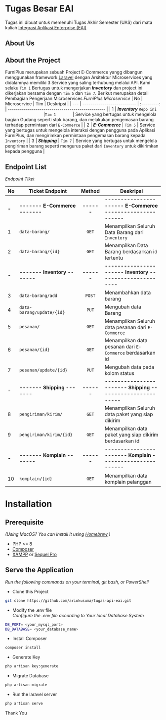 

# Tugas Besar EAI

Tugas ini dibuat untuk memenuhi Tugas Akhir  Semester (UAS) dari mata kuliah [Integrasi Aplikasi Enterprise (EAI)](https://lms.telkomuniversity.ac.id/course/view.php?id=32905)


## About Us

## About the Project
FurniPlus merupakan sebuah Project E-Commerce yangg dibangun menggunakan framework [Laravel](https://laravel.com/) dengan Arsitektur Microservices yang didalamnya memiliki 3 Service yang saling terhubung melalui API.  Kami selaku `Tim 1` Bertugas untuk mengerjakan ***Inventory*** dan project ini dikerjakan bersama dengan `Tim 5` dan `Tim 7`. Berikut merupakan detail Pembagian Pengerjaan Microservices
*FurniPlus Microservice*
| No  |      Microservice           |    Tim    | Deskripsi                                        |
| --- | --------------------------- | :---------: | ------------------------------------------------- |
| 1   | ***Inventory*** `Repo ini` <img width=120/> |`Tim 1`  <img width=50/>| Service yang bertugas untuk mengelola bagian Gudang seperti stok barang, dan melakukan pengemasan barang terhadap permintaan dari `E-Commerce`           |
| 2   | ***E-Commerce***            |  `Tim 5`  | Service yang bertugas untuk mengelola interaksi dengan pengguna pada Aplikasi FurniPlus, dan mengirimkan permintaan pengemasan barang kepada `Inventory` |
| 3   | ***Shipping***              |  `Tim 7`  | Service yang bertugas untuk mengelola pengiriman barang seperti mengurus paket dari `Inventory` untuk  dikirimkan kepada pengguna                        |


## Endpoint List

*Endpoint Tiket*

| No  | Ticket Endpoint             | Method | Deskripsi                                                     |
| --- | --------------------------- | :------: | ----------------------------------------------------------- |
|**-**|**------- E-Commerce -------**|**------**| **---------------------- E-Commerce ----------------------**| 
| 1   | `data-barang/`               |  `GET`   | Menampilkan Seluruh Data Barang dari `Inventory`            |   <!-- buat E-Commerce(data barang) -->
| 2   | `data-barang/{id}`           |  `GET`   | Menampilkan Data Barang berdasarkan id tertentu             |   <!-- buat E-Commerce (data barang)-->
|**-**|**------- Inventory -------** |**------**| **---------------------- Inventory ----------------------** | 
| 3   | `data-barang/add`           |  `POST`  | Menambahkan data barang                                     |   <!-- buat Inventory -->
| 4   | `data-barang/update/{id}`   |  `PUT`   | Mengubah data Barang                                        |   <!-- buat Inventory -->
| 5   | `pesanan/`                  |  `GET`   | Menampilkan Seluruh data pesanan dari `E-Commerce`          |   <!-- buat Inventory -->
| 6   | `pesanan/{id}`              |  `GET`   | Menampilkan data pesanan dari `E-Commerce` berdasarkan id   |   <!-- buat Inventory -->
| 7   | `pesanan/update/{id}`       |  `PUT`   | Mengubah data pada kolom status                             |   <!-- buat Inventory -->
|**-**|**------- Shipping -------**|**------**| **----------------------- Shipping -----------------------**| 
| 8   | `pengiriman/kirim/`         |  `GET`   | Menampilkan Seluruh data paket yang siap dikirim            |   <!-- buat Shipping (data_pengiriman) -->
| 9   | `pengiriman/kirim/{id}`     |  `GET`   | Menampilkan data paket yang siap dikirim berdasarkan id     |   <!-- buat Shipping (data_pengiriman) -->
|**-**|**------- Komplain -------**|**------**| **----------------------- Komplain -----------------------**| 
| 10  | `komplain/{id}`             |  `GET`   | Menampilkan data komplain pelanggan                         |   <!-- buat Komplain (data_komplain) -->





# Installation
## Prerequisite
*(Using MacOS? You can install it using [Homebrew](https://brew.sh/) )*
- PHP >= 8
- [Composer](https://getcomposer.org/) 
- [XAMPP](https://www.apachefriends.org/download.html) or [Sequel Pro](http://sequelpro.com/)


## Serve the Application
*Run the following commands on your terminal, git bash, or PowerShell*

- Clone this Project
```bash
git clone https://github.com/ariokusuma/tugas-api-eai.git
```

- Modify the .env file <br>
*Configure the .env file according to Your local Database System*
```bash
DB_PORT= <your_mysql_port>
DB_DATABASE= <your_database_name>
```

- Install Composer
```bash
composer install
```

- Generate Key
```bash
php artisan key:generate
```

- Migrate Database
```bash
php artisan migrate
```

- Run the laravel server
```bash
php artisan serve
```


Thank You

